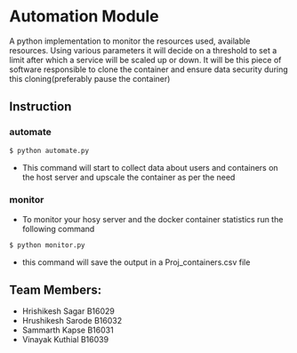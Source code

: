 # Automation Module
A python implementation to monitor the resources used, available resources. Using various
parameters it will decide on a threshold to set a limit after which a service will be scaled up or
down. It will be this piece of software responsible to clone the container and ensure data security
during this cloning(preferably pause the container)




## Instruction

### automate
```sh
$ python automate.py
```

- This command will start to collect data about users and containers on the host server and upscale the container as per the need


### monitor

- To monitor your hosy server and the docker container statistics run the following command

```sh
$ python monitor.py
```

- this command will save the output in a Proj_containers.csv file



## Team Members:
- Hrishikesh Sagar B16029
- Hrushikesh Sarode B16032
- Sammarth Kapse B16031
- Vinayak Kuthial B16039
